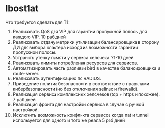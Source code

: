 # lbost1at


Что требуется сделать для Т1:
1. Реализовать QoS для  VIP для гарантии пропускной полосы для каждого VIP. 10 раб дней
2. Реализовать отдачу метрики утилизации балансировщика в сторону ДИ для выбора кластера исходя из возможности гарантии пропускной полосы.
3. Устранить утечку памяти у сервиса хелсчека. ?1-10 дней
4. Реализовать лимиты потребления ресурсов для сервисов.
5. Автоматизировать часть разливки bird в качестве балансировщика и route-server.
6. Реализовать аутентификацию по RADIUS.
7. Приведение политик безопасности в соответствие с правилами кибербезопасности (но без отключения selinux и firewalld).
8. Реализация сервиса комплексных хелсчеков (tcp + https и похожее). 7 раб дней
9. Реализация фронта для настройки сервиса в случае с ручной настройкой.
10. Исключить возможность конфликта сервисов когда nat и tunnel используется для одного и того же реала 5 раб дней
